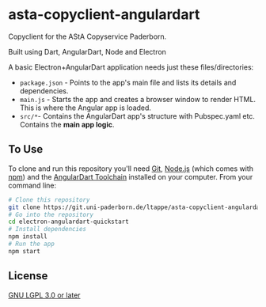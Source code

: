 # asta-copyclient-angulardart

Copyclient for the AStA Copyservice Paderborn.

Built using Dart, AngularDart, Node and Electron

A basic Electron+AngularDart application needs just these files/directories:

- `package.json` - Points to the app's main file and lists its details and dependencies.
- `main.js` - Starts the app and creates a browser window to render HTML. This is where the Angular app is loaded.
- `src/*`- Contains the AngularDart app's structure with Pubspec.yaml etc. Contains the **main app logic**.

## To Use

To clone and run this repository you'll need [Git](https://git-scm.com), [Node.js](https://nodejs.org/en/download/) (which comes with [npm](http://npmjs.com)) and the [AngularDart Toolchain](https://webdev.dartlang.org/guides/get-started) installed on your computer. From your command line:

```bash
# Clone this repository
git clone https://git.uni-paderborn.de/ltappe/asta-copyclient-angulardart.git
# Go into the repository
cd electron-angulardart-quickstart
# Install dependencies
npm install
# Run the app
npm start
```

## License

[GNU LGPL 3.0 or later](LICENSE.md)
